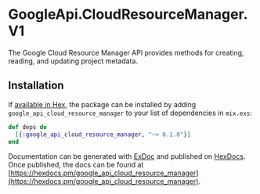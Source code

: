 # GoogleApi.CloudResourceManager.V1

The Google Cloud Resource Manager API provides methods for creating, reading, and updating project metadata.

## Installation

If [available in Hex](https://hex.pm/docs/publish), the package can be installed
by adding `google_api_cloud_resource_manager` to your list of dependencies in `mix.exs`:

```elixir
def deps do
  [{:google_api_cloud_resource_manager, "~> 0.1.0"}]
end
```

Documentation can be generated with [ExDoc](https://github.com/elixir-lang/ex_doc)
and published on [HexDocs](https://hexdocs.pm). Once published, the docs can
be found at [https://hexdocs.pm/google_api_cloud_resource_manager](https://hexdocs.pm/google_api_cloud_resource_manager).
